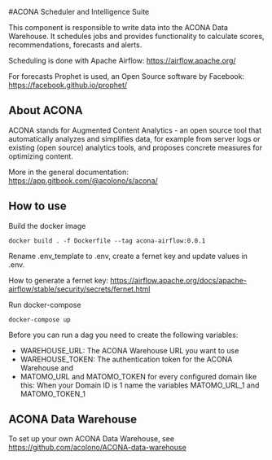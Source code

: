 #ACONA Scheduler and Intelligence Suite

This component is responsible to write data into the ACONA Data Warehouse. It schedules jobs and provides functionality 
to calculate scores, recommendations, forecasts and alerts.

Scheduling is done with Apache Airflow: https://airflow.apache.org/

For forecasts Prophet is used, an Open Source software by Facebook: https://facebook.github.io/prophet/

## About ACONA

ACONA stands for Augmented Content Analytics - an open source tool that automatically analyzes and simplifies data, for example from server logs or existing (open source) analytics tools, and proposes concrete measures for optimizing content.

More in the general documentation: https://app.gitbook.com/@acolono/s/acona/

## How to use
Build the docker image
```
docker build . -f Dockerfile --tag acona-airflow:0.0.1
```
Rename .env_template to .env, create a fernet key and update values in .env.

How to generate a fernet key: https://airflow.apache.org/docs/apache-airflow/stable/security/secrets/fernet.html

Run docker-compose
```
docker-compose up
```

Before you can run a dag you need to create the following variables:
- WAREHOUSE_URL: The ACONA Warehouse URL you want to use
- WAREHOUSE_TOKEN: The authentication token for the ACONA Warehouse
and 
- MATOMO_URL and MATOMO_TOKEN for every configured domain like this:
When your Domain ID is 1 name the variables MATOMO_URL_1 and MATOMO_TOKEN_1

## ACONA Data Warehouse
To set up your own ACONA Data Warehouse, see https://github.com/acolono/ACONA-data-warehouse 



